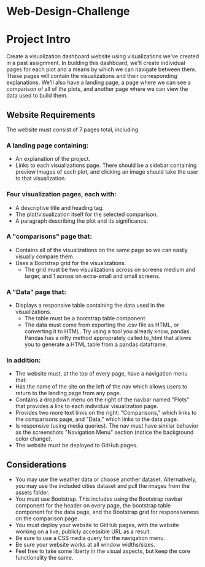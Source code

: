 # Web-Design-Challenge
# Project Intro

Create a visualization dashboard website using visualizations we've created in a past assignment. In building this dashboard, we'll create individual pages for each plot and a means by which we can navigate between them. These pages will contain the visualizations and their corresponding explanations. We'll also have a landing page, a page where we can see a comparison of all of the plots, and another page where we can view the data used to build them.

## Website Requirements

The website must consist of 7 pages total, including:

### A landing page containing:
- An explanation of the project.
- Links to each visualizations page. There should be a sidebar containing preview images of each plot, and clicking an image should take the user to that visualization.

### Four visualization pages, each with: 
- A descriptive title and heading tag.
- The plot/visualization itself for the selected comparison.
- A paragraph describing the plot and its significance.

### A "comparisons" page that:
- Contains all of the visualizations on the same page so we can easily visually compare them.
- Uses a Bootstrap grid for the visualizations.
    - The grid must be two visualizations across on screens medium and larger, and 1 across on extra-small and small screens.

### A "Data" page that: 
- Displays a responsive table containing the data used in the visualizations.
    - The table must be a bootstrap table component. 
    - The data must come from exporting the .csv file as HTML, or converting it to HTML. Try using a tool you already know, pandas. Pandas has a nifty method approprately called to_html that allows you to generate a HTML table from a pandas dataframe. 

### In addition:
- The website must, at the top of every page, have a navigation menu that:
- Has the name of the site on the left of the nav which allows users to return to the landing page from any page.
- Contains a dropdown menu on the right of the navbar named "Plots" that provides a link to each individual visualization page.
- Provides two more text links on the right: "Comparisons," which links to the comparisons page, and "Data," which links to the data page.
- Is responsive (using media queries). The nav must have similar behavior as the screenshots "Navigation Menu" section (notice the background color change).
- The website must be deployed to GitHub pages.

## Considerations
- You may use the weather data or choose another dataset. Alternatively, you may use the included cities dataset and pull the images from the assets folder.
- You must use Bootstrap. This includes using the Bootstrap navbar component for the header on every page, the bootstrap table component for the data page, and the Bootstrap grid for responsiveness on the comparison page.
- You must deploy your website to GitHub pages, with the website working on a live, publicly accessible URL as a result.
- Be sure to use a CSS media query for the navigation menu.
- Be sure your website works at all window widths/sizes.
- Feel free to take some liberty in the visual aspects, but keep the core functionality the same.